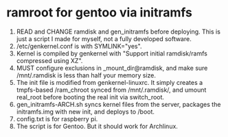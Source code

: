 # ramroot for gentoo via initramfs

1. READ and CHANGE ramdisk and gen_initramfs before deploying. This is just a script I made for myself, not a fully developed software.
2. /etc/genkernel.conf is with SYMLINK="yes".
3. Kernel is compiled by genkernel with "Support initial ramdisk/ramfs compressed using XZ".
4. MUST configure exclusions in _mount_dir@ramdisk, and make sure /mnt/.ramdisk is less than half your memory size.
5. The init file is modified from genkernel-linuxrc. It simply creates a tmpfs-based /ram_chroot synced from /mnt/.ramdisk/, and umount real_root before booting the real init via switch_root.
6. gen_initramfs-ARCH.sh syncs kernel files from the server, packages the initramfs.img with new init, and deploys to /boot.
7. config.txt is for raspberry pi.
8. The script is for Gentoo. But it should work for Archlinux.

